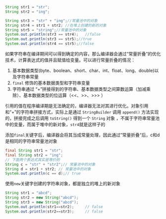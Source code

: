 

```java
String str1 = "str";
String str2 = "ing";

String str3 = "str" + "ing";//常量池中的对象
String str4 = str1 + str2; //在堆上创建的新的对象
String str5 = "string";//常量池中的对象
System.out.println(str3 == str4);	//false
System.out.println(str3 == str5);//true
System.out.println(str4 == str5);//false
```

如果字符串在编译期间可以得到确定的内容，那么编译器会通过“常量折叠”的优化技术，计算表达式的值并且赋值给变量。可以进行常量折叠的情况：

1. 基本数据类型(byte、boolean、short、char、int、float、long、double)以及字符串常量
2. `final` 修饰的基本数据类型和字符串变量
3. 字符串通过 “+”拼接得到的字符串、基本数据类型之间算数运算（加减乘除）、基本数据类型的位运算（<<、>>、>>> ）

引用的值在程序编译期是无法确定的，编译器无法对其进行优化。对象引用和“+”的字符串拼接方式，实际上是通过 `StringBuilder` 调用 `append()` 方法实现的，拼接完成之后调用 `toString()` 得到一个 `String` 对象 ，不属于字符串常量池中的变量，而属于堆中的新对象，`str4`就是这样子的

添加`final`关键字后，编译器会将其当成常量处理，因此通过”常量折叠“后，c和d是相同的字符串常量池对象

```java
final String str1 = "str";
final String str2 = "ing";
// 下面两个表达式其实是等价的
String c = "str" + "str2";// 常量池中的对象
String d = str1 + str2; // 常量池中的对象
System.out.println(c == d);// true
```

使用`new`关键字创建的字符串对象，都是独立的堆上的新对象

```java
String str1 = "abcd";
String str2 = new String("abcd");
String str3 = new String("abcd");
System.out.println(str1==str2);		// false
System.out.println(str2==str3);		// false
```

